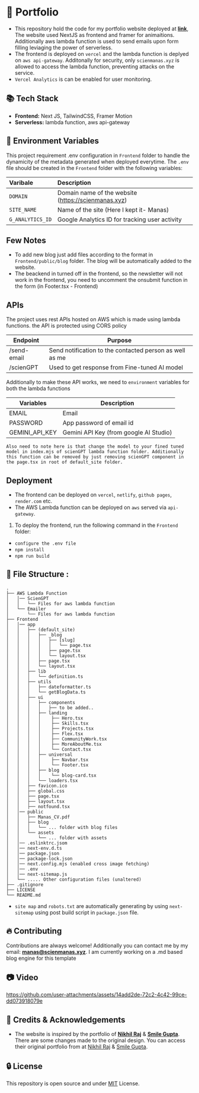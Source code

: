 # 🔰 Portfolio

- This repository hold the code for my portfolio website deployed at **[link](https://scienmanas.xyz)**, The website used NextJS as frontend and framer for animaitions. Additionally aws lambda function is used to send emails upon form filling leviaging the power of serverless.
- The frontend is deployed on `vercel` and the lambda function is deplyed on `aws api-gateway`. Additonally for security, only `scienmanas.xyz` is allowed to access the lambda function, preventing attacks on the service.
- `Vercel Analytics` is can be enabled for user monitoring.

## 📚 Tech Stack

- **Frontend:** Next JS, TailwindCSS, Framer Motion
- **Serverless:** lambda function, aws api-gateway

## 🔩 Environment Variables

This project requirement .env configuration in `Frontend` folder to handle the dynamicity of the metadata generated when deployed everytime. The `.env` file should be created in the `Frontend` folder with the following variables:

| Varibale         | Description                                         |
| :--------------- | :-------------------------------------------------- |
| `DOMAIN`         | Domain name of the website (https://scienmanas.xyz) |
| `SITE_NAME`      | Name of the site (Here I kept it- Manas)            |
| `G_ANALYTICS_ID` | Google Analytics ID for tracking user activity      |

## Few Notes

- To add new blog just add files according to the format in `Frontend/public/blog` folder. The blog will be automatically added to the website.
- The beackend in turned off in the frontend, so the newsletter will not work in the frontend, you need to uncomment the onsubmit function in the form (in Footer.tsx - Frontend)

## APIs

The project uses rest APIs hosted on AWS which is made using lambda functions. the API is protected using CORS policy

| Endpoint    | Purpose                                                 |
| ----------- | ------------------------------------------------------- |
| /send-email | Send notification to the contacted person as well as me |
| /scienGPT   | Used to get response from Fine-tuned AI model           |

Additionally to make these API works, we need to `environment` variables for both the lambda functions

| Variables      | Description                            |
| -------------- | -------------------------------------- |
| EMAIL          | Email                                  |
| PASSWORD       | App password of email id               |
| GEMINI_API_KEY | Gemini API Key (from google AI Studio) |

`Also need to note here is that change the model to your fined tuned model in index.mjs of scienGPT lambda function folder. Additionally this function can be removed by just removing scienGPT component in the page.tsx in root of default_site folder.`

## Deployment

- The frontend can be deployed on `vercel`, `netlify`, `github pages`, `render.com` etc.
- The AWS Lambda function can be deployed on `aws` served via `api-gateway`.

1. To deploy the frontend, run the following command in the `Frontend` folder:

- `configure the .env file`
- `npm install`
- `npm run build`

## 📁 File Structure :

```
.
├── AWS Lambda Function
│   │── ScienGPT
│   │   └── Files for aws lambda function
│   └── Emailer
│     	└── Files for aws lambda function
├── Frontend
│   │── app
│   │   ├── (default_site)
│   │   │   ├── _blog
│   │   │   │   ├── [slug]
│   │   │   │   │   └── page.tsx
│   │   │   │   ├── page.tsx
│   │   │   │   └── layout.tsx
│   │   │   ├── page.tsx
│   │   │   └── layout.tsx
│   │   ├── lib
│   │   │   └── definition.ts
│   │   ├── utils
│   │   │   ├── dateformatter.ts
│   │   │   └── getBlogData.ts
│   │   ├── ui
│   │   │   ├── components
│   │   │   │   ├── to be added..
│   │   │   ├── landing
│   │   │   │    ├── Hero.tsx
│   │   │   │    ├── Skills.tsx
│   │   │   │    ├── Projects.tsx
│   │   │   │    ├── Flex.tsx
│   │   │   │    ├── CommunityWork.tsx
│   │   │   │    ├── MoreAboutMe.tsx
│   │   │   │    └── Contact.tsx
│   │   │   ├── universal
│   │   │   │    ├── Navbar.tsx
│   │   │   │    └── Footer.tsx
│   │   │   ├── blog
│   │   │   │    └── blog-card.tsx
│   │   │   └── loaders.tsx
│   │   ├── favicon.ico
│   │   ├── global.css
│   │   ├── page.tsx
│   │   ├── layout.tsx
│   │   ├── notfound.tsx
│   │── public
│   │   ├── Manas_CV.pdf
│   │   ├── blog
│   │   │   └── ... folder with blog files
│   │   └── assets
│   │       └── ... folder with assets
│   │── .eslinktrc.jsom
│   │── next-env.d.ts
│   │── package.json
│   │── package-lock.json
│   │── next.config.mjs (enabled cross image fetching)
│   │── .env
│   │── next-sitemap.js
│   └── ..... Other configuration files (unaltered)
├── .gitignore
├── LICENSE
└── README.md
```

- `site map` and `robots.txt` are automatically generating by using `next-sitemap` using post build script in `package.json` file.

## 🔥 Contributing

Contributions are always welcome! Additionally you can contact me by my email: **manas@scienmanas.xyz**. I am currently working on a .md based blog engine for this template

## 📷 Video

https://github.com/user-attachments/assets/14add2de-72c2-4c42-99ce-dd073918079e

## 🙌 Credits & Acknowledgements

- The website is inspired by the portfolio of **[Nikhil Raj](https://github.com/nikhil25803)** & **[Smile Gupta](https://github.com/smilegupta)**. There are some changes made to the original design. You can access their original portfolio from at [Nikhil Raj](https://nikhilraj.live/) & [Smile Gupta](https://smilegupta.github.io/portfolio-smilegupta/).

## 🔒 License

This repository is open source and under [MIT](https://choosealicense.com/licenses/mit/) License.
